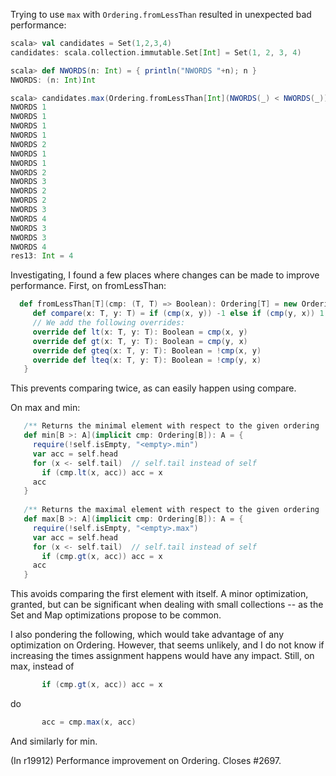 Trying to use `max` with `Ordering.fromLessThan` resulted in unexpected bad performance:

```scala
scala> val candidates = Set(1,2,3,4)
candidates: scala.collection.immutable.Set[Int] = Set(1, 2, 3, 4)

scala> def NWORDS(n: Int) = { println("NWORDS "+n); n }
NWORDS: (n: Int)Int

scala> candidates.max(Ordering.fromLessThan[Int](NWORDS(_) < NWORDS(_)))
NWORDS 1
NWORDS 1
NWORDS 1
NWORDS 1
NWORDS 2
NWORDS 1
NWORDS 1
NWORDS 2
NWORDS 3
NWORDS 2
NWORDS 2
NWORDS 3
NWORDS 4
NWORDS 3
NWORDS 3
NWORDS 4
res13: Int = 4
```

Investigating, I found a few places where changes can be made to improve performance. First, on fromLessThan:

```scala
  def fromLessThan[T](cmp: (T, T) => Boolean): Ordering[T] = new Ordering[T] { 
     def compare(x: T, y: T) = if (cmp(x, y)) -1 else if (cmp(y, x)) 1 else 0 
     // We add the following overrides:
     override def lt(x: T, y: T): Boolean = cmp(x, y)
     override def gt(x: T, y: T): Boolean = cmp(y, x)
     override def gteq(x: T, y: T): Boolean = !cmp(x, y)
     override def lteq(x: T, y: T): Boolean = !cmp(y, x)
   } 
```

This prevents comparing twice, as can easily happen using compare.

On max and min:

```scala
   /** Returns the minimal element with respect to the given ordering `cmp` */ 
   def min[B >: A](implicit cmp: Ordering[B]): A = { 
     require(!self.isEmpty, "<empty>.min") 
     var acc = self.head 
     for (x <- self.tail)  // self.tail instead of self
       if (cmp.lt(x, acc)) acc = x 
     acc 
   } 
  
   /** Returns the maximal element with respect to the given ordering `cmp` */ 
   def max[B >: A](implicit cmp: Ordering[B]): A = { 
     require(!self.isEmpty, "<empty>.max") 
     var acc = self.head 
     for (x <- self.tail)  // self.tail instead of self
       if (cmp.gt(x, acc)) acc = x 
     acc 
   } 
```

This avoids comparing the first element with itself. A minor optimization, granted, but can be significant when dealing with small collections -- as the Set and Map optimizations propose to be common.

I also pondering the following, which would take advantage of any optimization on Ordering. However, that seems unlikely, and I do not know if increasing the times assignment happens would have any impact. Still, on max, instead of

```scala
       if (cmp.gt(x, acc)) acc = x 
```

do

```scala
       acc = cmp.max(x, acc)
```

And similarly for min.
         
(In r19912) Performance improvement on Ordering.  Closes #2697.
